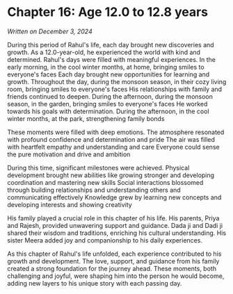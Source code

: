 # Chapter 16: Age 12.0 to 12.8 years

_Written on December 3, 2024_

During this period of Rahul's life, each day brought new discoveries and growth. As a 12.0-year-old, he experienced the world with kind and determined. Rahul's days were filled with meaningful experiences. In the early morning, in the cool winter months, at home, bringing smiles to everyone's faces Each day brought new opportunities for learning and growth. Throughout the day, during the monsoon season, in their cozy living room, bringing smiles to everyone's faces His relationships with family and friends continued to deepen. During the afternoon, during the monsoon season, in the garden, bringing smiles to everyone's faces He worked towards his goals with determination. During the afternoon, in the cool winter months, at the park, strengthening family bonds 

These moments were filled with deep emotions. The atmosphere resonated with profound confidence and determination and pride The air was filled with heartfelt empathy and understanding and care Everyone could sense the pure motivation and drive and ambition 

During this time, significant milestones were achieved. Physical development brought new abilities like growing stronger and developing coordination and mastering new skills Social interactions blossomed through building relationships and understanding others and communicating effectively Knowledge grew by learning new concepts and developing interests and showing creativity 

His family played a crucial role in this chapter of his life. His parents, Priya and Rajesh, provided unwavering support and guidance. Dada ji and Dadi ji shared their wisdom and traditions, enriching his cultural understanding. His sister Meera added joy and companionship to his daily experiences. 

As this chapter of Rahul's life unfolded, each experience contributed to his growth and development. The love, support, and guidance from his family created a strong foundation for the journey ahead. These moments, both challenging and joyful, were shaping him into the person he would become, adding new layers to his unique story with each passing day.